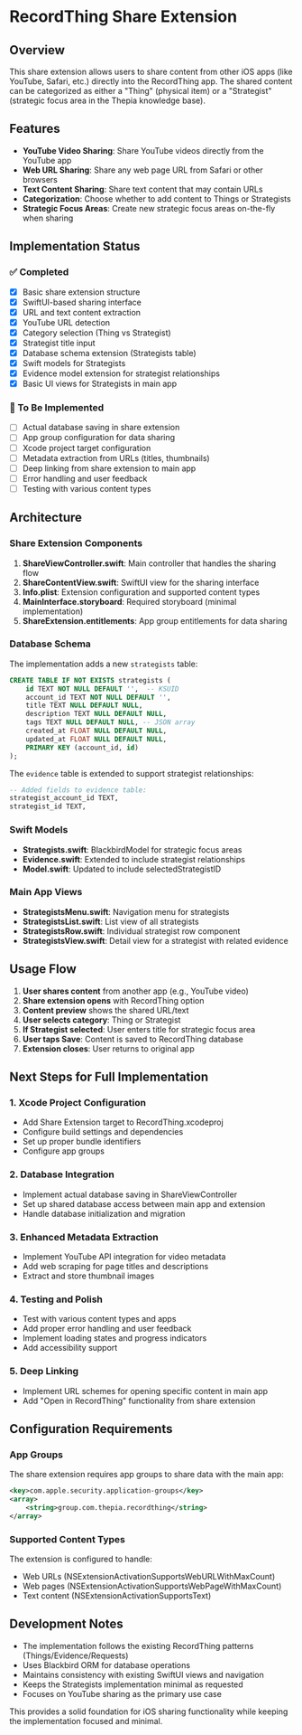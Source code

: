 # RecordThing Share Extension

## Overview

This share extension allows users to share content from other iOS apps (like YouTube, Safari, etc.) directly into the RecordThing app. The shared content can be categorized as either a "Thing" (physical item) or a "Strategist" (strategic focus area in the Thepia knowledge base).

## Features

- **YouTube Video Sharing**: Share YouTube videos directly from the YouTube app
- **Web URL Sharing**: Share any web page URL from Safari or other browsers
- **Text Content Sharing**: Share text content that may contain URLs
- **Categorization**: Choose whether to add content to Things or Strategists
- **Strategic Focus Areas**: Create new strategic focus areas on-the-fly when sharing

## Implementation Status

### ✅ Completed
- [x] Basic share extension structure
- [x] SwiftUI-based sharing interface
- [x] URL and text content extraction
- [x] YouTube URL detection
- [x] Category selection (Thing vs Strategist)
- [x] Strategist title input
- [x] Database schema extension (Strategists table)
- [x] Swift models for Strategists
- [x] Evidence model extension for strategist relationships
- [x] Basic UI views for Strategists in main app

### 🚧 To Be Implemented
- [ ] Actual database saving in share extension
- [ ] App group configuration for data sharing
- [ ] Xcode project target configuration
- [ ] Metadata extraction from URLs (titles, thumbnails)
- [ ] Deep linking from share extension to main app
- [ ] Error handling and user feedback
- [ ] Testing with various content types

## Architecture

### Share Extension Components

1. **ShareViewController.swift**: Main controller that handles the sharing flow
2. **ShareContentView.swift**: SwiftUI view for the sharing interface
3. **Info.plist**: Extension configuration and supported content types
4. **MainInterface.storyboard**: Required storyboard (minimal implementation)
5. **ShareExtension.entitlements**: App group entitlements for data sharing

### Database Schema

The implementation adds a new `strategists` table:

```sql
CREATE TABLE IF NOT EXISTS strategists (
    id TEXT NOT NULL DEFAULT '',  -- KSUID
    account_id TEXT NOT NULL DEFAULT '',
    title TEXT NULL DEFAULT NULL,
    description TEXT NULL DEFAULT NULL,
    tags TEXT NULL DEFAULT NULL, -- JSON array
    created_at FLOAT NULL DEFAULT NULL,
    updated_at FLOAT NULL DEFAULT NULL,
    PRIMARY KEY (account_id, id)
);
```

The `evidence` table is extended to support strategist relationships:

```sql
-- Added fields to evidence table:
strategist_account_id TEXT,
strategist_id TEXT,
```

### Swift Models

- **Strategists.swift**: BlackbirdModel for strategic focus areas
- **Evidence.swift**: Extended to include strategist relationships
- **Model.swift**: Updated to include selectedStrategistID

### Main App Views

- **StrategistsMenu.swift**: Navigation menu for strategists
- **StrategistsList.swift**: List view of all strategists
- **StrategistsRow.swift**: Individual strategist row component
- **StrategistsView.swift**: Detail view for a strategist with related evidence

## Usage Flow

1. **User shares content** from another app (e.g., YouTube video)
2. **Share extension opens** with RecordThing option
3. **Content preview** shows the shared URL/text
4. **User selects category**: Thing or Strategist
5. **If Strategist selected**: User enters title for strategic focus area
6. **User taps Save**: Content is saved to RecordThing database
7. **Extension closes**: User returns to original app

## Next Steps for Full Implementation

### 1. Xcode Project Configuration
- Add Share Extension target to RecordThing.xcodeproj
- Configure build settings and dependencies
- Set up proper bundle identifiers
- Configure app groups

### 2. Database Integration
- Implement actual database saving in ShareViewController
- Set up shared database access between main app and extension
- Handle database initialization and migration

### 3. Enhanced Metadata Extraction
- Implement YouTube API integration for video metadata
- Add web scraping for page titles and descriptions
- Extract and store thumbnail images

### 4. Testing and Polish
- Test with various content types and apps
- Add proper error handling and user feedback
- Implement loading states and progress indicators
- Add accessibility support

### 5. Deep Linking
- Implement URL schemes for opening specific content in main app
- Add "Open in RecordThing" functionality from share extension

## Configuration Requirements

### App Groups
The share extension requires app groups to share data with the main app:

```xml
<key>com.apple.security.application-groups</key>
<array>
    <string>group.com.thepia.recordthing</string>
</array>
```

### Supported Content Types
The extension is configured to handle:
- Web URLs (NSExtensionActivationSupportsWebURLWithMaxCount)
- Web pages (NSExtensionActivationSupportsWebPageWithMaxCount)  
- Text content (NSExtensionActivationSupportsText)

## Development Notes

- The implementation follows the existing RecordThing patterns (Things/Evidence/Requests)
- Uses Blackbird ORM for database operations
- Maintains consistency with existing SwiftUI views and navigation
- Keeps the Strategists implementation minimal as requested
- Focuses on YouTube sharing as the primary use case

This provides a solid foundation for iOS sharing functionality while keeping the implementation focused and minimal.
